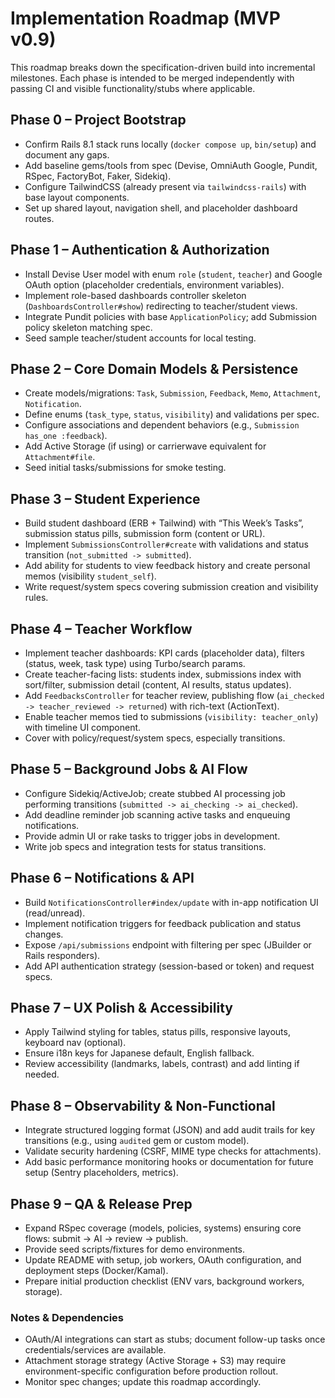 # Implementation Roadmap (MVP v0.9)

This roadmap breaks down the specification-driven build into incremental milestones. Each phase is intended to be merged independently with passing CI and visible functionality/stubs where applicable.

## Phase 0 – Project Bootstrap
- Confirm Rails 8.1 stack runs locally (`docker compose up`, `bin/setup`) and document any gaps.
- Add baseline gems/tools from spec (Devise, OmniAuth Google, Pundit, RSpec, FactoryBot, Faker, Sidekiq).
- Configure TailwindCSS (already present via `tailwindcss-rails`) with base layout components.
- Set up shared layout, navigation shell, and placeholder dashboard routes.

## Phase 1 – Authentication & Authorization
- Install Devise User model with enum `role` (`student`, `teacher`) and Google OAuth option (placeholder credentials, environment variables).
- Implement role-based dashboards controller skeleton (`DashboardsController#show`) redirecting to teacher/student views.
- Integrate Pundit policies with base `ApplicationPolicy`; add Submission policy skeleton matching spec.
- Seed sample teacher/student accounts for local testing.

## Phase 2 – Core Domain Models & Persistence
- Create models/migrations: `Task`, `Submission`, `Feedback`, `Memo`, `Attachment`, `Notification`.
- Define enums (`task_type`, `status`, `visibility`) and validations per spec.
- Configure associations and dependent behaviors (e.g., `Submission has_one :feedback`).
- Add Active Storage (if using) or carrierwave equivalent for `Attachment#file`.
- Seed initial tasks/submissions for smoke testing.

## Phase 3 – Student Experience
- Build student dashboard (ERB + Tailwind) with “This Week’s Tasks”, submission status pills, submission form (content or URL).
- Implement `SubmissionsController#create` with validations and status transition (`not_submitted -> submitted`).
- Add ability for students to view feedback history and create personal memos (visibility `student_self`).
- Write request/system specs covering submission creation and visibility rules.

## Phase 4 – Teacher Workflow
- Implement teacher dashboards: KPI cards (placeholder data), filters (status, week, task type) using Turbo/search params.
- Create teacher-facing lists: students index, submissions index with sort/filter, submission detail (content, AI results, status updates).
- Add `FeedbacksController` for teacher review, publishing flow (`ai_checked -> teacher_reviewed -> returned`) with rich-text (ActionText).
- Enable teacher memos tied to submissions (`visibility: teacher_only`) with timeline UI component.
- Cover with policy/request/system specs, especially transitions.

## Phase 5 – Background Jobs & AI Flow
- Configure Sidekiq/ActiveJob; create stubbed AI processing job performing transitions (`submitted -> ai_checking -> ai_checked`).
- Add deadline reminder job scanning active tasks and enqueuing notifications.
- Provide admin UI or rake tasks to trigger jobs in development.
- Write job specs and integration tests for status transitions.

## Phase 6 – Notifications & API
- Build `NotificationsController#index/update` with in-app notification UI (read/unread).
- Implement notification triggers for feedback publication and status changes.
- Expose `/api/submissions` endpoint with filtering per spec (JBuilder or Rails responders).
- Add API authentication strategy (session-based or token) and request specs.

## Phase 7 – UX Polish & Accessibility
- Apply Tailwind styling for tables, status pills, responsive layouts, keyboard nav (optional).
- Ensure i18n keys for Japanese default, English fallback.
- Review accessibility (landmarks, labels, contrast) and add linting if needed.

## Phase 8 – Observability & Non-Functional
- Integrate structured logging format (JSON) and add audit trails for key transitions (e.g., using `audited` gem or custom model).
- Validate security hardening (CSRF, MIME type checks for attachments).
- Add basic performance monitoring hooks or documentation for future setup (Sentry placeholders, metrics).

## Phase 9 – QA & Release Prep
- Expand RSpec coverage (models, policies, systems) ensuring core flows: submit → AI → review → publish.
- Provide seed scripts/fixtures for demo environments.
- Update README with setup, job workers, OAuth configuration, and deployment steps (Docker/Kamal).
- Prepare initial production checklist (ENV vars, background workers, storage).

### Notes & Dependencies
- OAuth/AI integrations can start as stubs; document follow-up tasks once credentials/services are available.
- Attachment storage strategy (Active Storage + S3) may require environment-specific configuration before production rollout.
- Monitor spec changes; update this roadmap accordingly.

